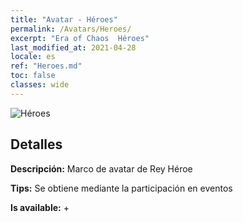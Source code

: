 ```yaml
---
title: "Avatar - Héroes"
permalink: /Avatars/Heroes/
excerpt: "Era of Chaos  Héroes"
last_modified_at: 2021-04-28
locale: es
ref: "Heroes.md"
toc: false
classes: wide
---
```

 ![Héroes](/images/a/avatarFrame_49.png)

## Detalles

 **Descripción:** Marco de avatar de Rey Héroe 

 **Tips:** Se obtiene mediante la participación en eventos 

 **Is available:**  + 

